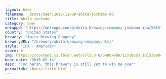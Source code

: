 ```yaml
---
layout: beer
filename: _posts/beer/2016-11-09-abita-jockamo.md
title: Abita jockamo
category: beer
untappd: "https://untappd.com/b/abita-brewing-company-jockamo-ipa/5963"
country: "United States"
brewery: "Abita Brewing Company"
breweryURL: "/brewery/abita-brewing-company.html"
style: "IPA - American"
score: 5
img: https://scontent.xx.fbcdn.net/v/t1.0-0/p480x480/12718283_10153890416898745_6096850790027178927_n.jpg?_nc_cat=104&_nc_ht=scontent.xx&oh=f218814dfc29c178131a4d9162c8ddf5&oe=5D726A46
beer-date: "2016-02-14"
desc: "Too harsh, this brewery is still yet to win me over"
permalink: /beer/:title.html
---
```

